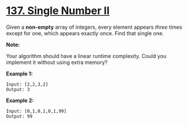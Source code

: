 # [137. Single Number II](https://leetcode.com/problems/single-number-ii/description)
Given a **non-empty** array of integers, every element appears *three* times except for one, which appears exactly once. Find that single one.

**Note:**

Your algorithm should have a linear runtime complexity. Could you implement it without using extra memory?

**Example 1:**
```
Input: [2,2,3,2]
Output: 3
```
**Example 2:**
```
Input: [0,1,0,1,0,1,99]
Output: 99
```